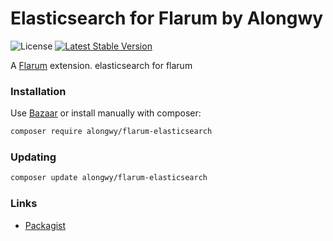 # Elasticsearch for Flarum by Alongwy

![License](https://img.shields.io/badge/license-GPL-3.0-blue.svg) [![Latest Stable Version](https://img.shields.io/packagist/v/alongwy/flarum-elasticsearch.svg)](https://packagist.org/packages/alongwy/flarum-elasticsearch)

A [Flarum](http://flarum.org) extension. elasticsearch for flarum

### Installation

Use [Bazaar](https://discuss.flarum.org/d/5151-flagrow-bazaar-the-extension-marketplace) or install manually with composer:

```sh
composer require alongwy/flarum-elasticsearch
```

### Updating

```sh
composer update alongwy/flarum-elasticsearch
```

### Links

- [Packagist](https://packagist.org/packages/alongwy/flarum-elasticsearch)
